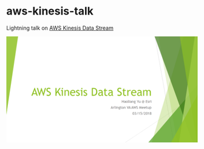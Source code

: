 # aws-kinesis-talk

Lightning talk on [AWS Kinesis Data Stream](https://aws.amazon.com/kinesis/data-streams/)

![presentation](presentation.png)

